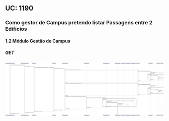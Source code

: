 ## **UC: 1190**

###    Como gestor de Campus pretendo listar Passagens entre 2 Edifícios

#### 1.2        Módulo Gestão de Campus
##### GET

![UC SSD: 1190](UC1190.png)